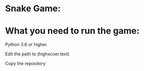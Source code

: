 # Snake Game:

# What you need to run the game:

Python 3.6 or higher.

Edit the path to (highscoer.text)

Copy the repository
